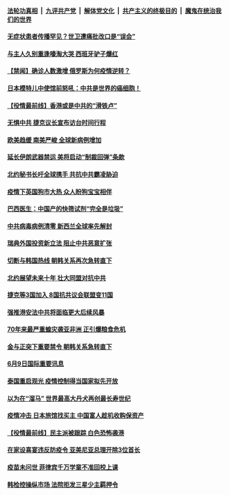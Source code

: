 ####  [法轮功真相](../../../../basic/blob/master/README.md?t=06101331) &nbsp;|&nbsp; [九评共产党](../../../../9ping.md/blob/master/README.md?t=06101331) &nbsp;|&nbsp; [解体党文化](../../../../jtdwh.md/blob/master/README.md?t=06101331)  &nbsp;|&nbsp; [共产主义的终极目的](../../../../gczydzjmd.md/blob/master/README.md?t=06101331) &nbsp;|&nbsp; [魔鬼在统治我们的世界](../../../../mgztzwmdsj.md/blob/master/README.md?t=06101331) 

#### [无症状患者传播罕见？世卫遭痛批改口是“误会”](../pages/prog202/a102867323.md?t=06101331) 

#### [与主人久别重逢嚎淘大哭 西班牙驴子爆红](../pages/prog202/a102866801.md?t=06101331) 

#### [【禁闻】确诊人数激增 俄罗斯为何疫情逆转？](../pages/prog202/a102867014.md?t=06101331) 

#### [日本模特儿中使馆前怒吼：中共是世界的癌细胞！](../pages/prog202/a102867229.md?t=06101331) 


#### [【役情最前线】香港或是中共的“滑铁卢”](../pages/prog202/a102867177.md?t=06101331) 

#### [无惧中共 捷克议长宣布访台时间行程](../pages/prog202/a102867151.md?t=06101331) 

#### [欧美趋缓 南美严峻 全球新病例增加](../pages/prog202/a102866949.md?t=06101331) 

#### [延长伊朗武器禁运  美将启动“制裁回弹”条款](../pages/prog202/a102867121.md?t=06101331) 

#### [北约秘书长吁全球携手 共抗中共霸凌胁迫](../pages/prog202/a102867083.md?t=06101331) 

#### [疫情下英国狗市大热 众人盼狗宝宝相伴](../pages/prog202/a102867093.md?t=06101331) 

#### [巴西医生：中国产的快筛试剂“完全是垃圾”](../pages/prog202/a102867028.md?t=06101331) 

#### [中共病毒病例清零 新西兰全球率先解封](../pages/prog202/a102867056.md?t=06101331) 

#### [瑞典外国投资新立法 阻止中共恶意扩张](../pages/prog202/a102867022.md?t=06101331) 

#### [切断与韩国热线 朝韩关系再次急转直下](../pages/prog202/a102866944.md?t=06101331) 

#### [北约展望未来十年 壮大同盟对抗中共](../pages/prog202/a102866961.md?t=06101331) 

#### [捷克等3国加入 8国抗共议会联盟变11国](../pages/prog202/a102866908.md?t=06101331) 

#### [强推港安法中共将面临更大后续风暴](../pages/prog202/a102866864.md?t=06101331) 


#### [70年来最严重蝗灾袭亚非洲 正引爆粮食危机](../pages/prog202/a102866735.md?t=06101331) 

#### [金与正突下重要禁令 朝韩关系急转直下](../pages/prog202/a102866696.md?t=06101331) 

#### [6月9日国际重要讯息](../pages/prog202/a102866693.md?t=06101331) 

#### [泰国重启观光 疫情控制得当国家拟先开放](../pages/prog202/a102866690.md?t=06101331) 

#### [以为在“溜马” 世界最高大丹犬再创最长寿世纪](../pages/prog202/a102866643.md?t=06101331) 

#### [疫情冲击 日本旅馆找买主 中国富人趁机收购保资产](../pages/prog202/a102866595.md?t=06101331) 

#### [【役情最前线】民主派被跟踪 白色恐怖袭港](../pages/prog202/a102866425.md?t=06101331) 

#### [在家设喜宴违反防疫令 亚美尼亚总理开除3位首长](../pages/prog202/a102866475.md?t=06101331) 

#### [疫苗未问世 菲律宾千万学童不准回校上课](../pages/prog202/a102866444.md?t=06101331) 

#### [韩检控操纵市场 法院拒发三星少主羁押令](../pages/prog202/a102866436.md?t=06101331) 


